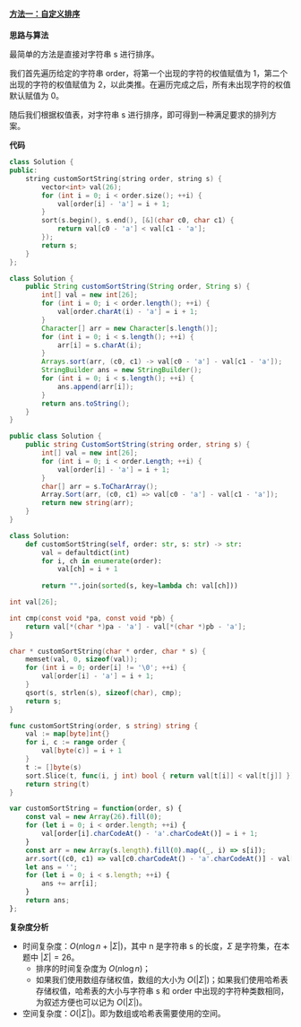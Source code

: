 ﻿#### [方法一：自定义排序](https://leetcode.cn/problems/custom-sort-string/solutions/1963410/zi-ding-yi-zi-fu-chuan-pai-xu-by-leetcod-1qvf/)

**思路与算法**

最简单的方法是直接对字符串 s 进行排序。

我们首先遍历给定的字符串 order，将第一个出现的字符的权值赋值为 1，第二个出现的字符的权值赋值为 2，以此类推。在遍历完成之后，所有未出现字符的权值默认赋值为 0。

随后我们根据权值表，对字符串 s 进行排序，即可得到一种满足要求的排列方案。

**代码**

```cpp
class Solution {
public:
    string customSortString(string order, string s) {
        vector<int> val(26);
        for (int i = 0; i < order.size(); ++i) {
            val[order[i] - 'a'] = i + 1;
        }
        sort(s.begin(), s.end(), [&](char c0, char c1) {
            return val[c0 - 'a'] < val[c1 - 'a'];
        });
        return s;
    }
};
```

```java
class Solution {
    public String customSortString(String order, String s) {
        int[] val = new int[26];
        for (int i = 0; i < order.length(); ++i) {
            val[order.charAt(i) - 'a'] = i + 1;
        }
        Character[] arr = new Character[s.length()];
        for (int i = 0; i < s.length(); ++i) {
            arr[i] = s.charAt(i);
        }
        Arrays.sort(arr, (c0, c1) -> val[c0 - 'a'] - val[c1 - 'a']);
        StringBuilder ans = new StringBuilder();
        for (int i = 0; i < s.length(); ++i) {
            ans.append(arr[i]);
        }
        return ans.toString();
    }
}
```

```c#
public class Solution {
    public string CustomSortString(string order, string s) {
        int[] val = new int[26];
        for (int i = 0; i < order.Length; ++i) {
            val[order[i] - 'a'] = i + 1;
        }
        char[] arr = s.ToCharArray();
        Array.Sort(arr, (c0, c1) => val[c0 - 'a'] - val[c1 - 'a']);
        return new string(arr);
    }
}
```

```python
class Solution:
    def customSortString(self, order: str, s: str) -> str:
        val = defaultdict(int)
        for i, ch in enumerate(order):
            val[ch] = i + 1
        
        return "".join(sorted(s, key=lambda ch: val[ch]))
```

```c
int val[26];

int cmp(const void *pa, const void *pb) {
    return val[*(char *)pa - 'a'] - val[*(char *)pb - 'a'];
}

char * customSortString(char * order, char * s) {
    memset(val, 0, sizeof(val));
    for (int i = 0; order[i] != '\0'; ++i) {
        val[order[i] - 'a'] = i + 1;
    }
    qsort(s, strlen(s), sizeof(char), cmp);
    return s;
}
```

```go
func customSortString(order, s string) string {
    val := map[byte]int{}
    for i, c := range order {
        val[byte(c)] = i + 1
    }
    t := []byte(s)
    sort.Slice(t, func(i, j int) bool { return val[t[i]] < val[t[j]] })
    return string(t)
}
```

```javascript
var customSortString = function(order, s) {
    const val = new Array(26).fill(0);
    for (let i = 0; i < order.length; ++i) {
        val[order[i].charCodeAt() - 'a'.charCodeAt()] = i + 1;
    }
    const arr = new Array(s.length).fill(0).map((_, i) => s[i]);
    arr.sort((c0, c1) => val[c0.charCodeAt() - 'a'.charCodeAt()] - val[c1.charCodeAt() - 'a'.charCodeAt()])
    let ans = '';
    for (let i = 0; i < s.length; ++i) {
        ans += arr[i];
    }
    return ans;
};
```

**复杂度分析**

-   时间复杂度：$O(n \log n + |\Sigma|)$，其中 n 是字符串 s 的长度，$\Sigma$ 是字符集，在本题中 $|\Sigma|=26$。
    -   排序的时间复杂度为 $O(n \log n)$；
    -   如果我们使用数组存储权值，数组的大小为 $O(|\Sigma|)$；如果我们使用哈希表存储权值，哈希表的大小与字符串 s 和 order 中出现的字符种类数相同，为叙述方便也可以记为 $O(|\Sigma|)$。
-   空间复杂度：$O(|\Sigma|)$。即为数组或哈希表需要使用的空间。
